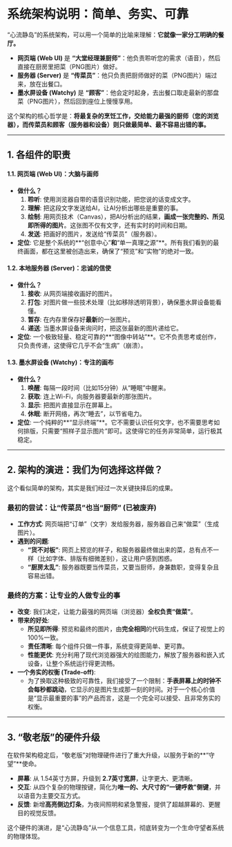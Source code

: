 
# 系统架构说明：简单、务实、可靠

“心流静岛”的系统架构，可以用一个简单的比喻来理解：**它就像一家分工明确的餐厅。**

-   **网页端 (Web UI)** 是 **“大堂经理兼厨师”**：他负责聆听您的需求（语音），然后直接在厨房里把菜（PNG图片）做好。
-   **服务器 (Server)** 是 **“传菜员”**：他只负责把厨师做好的菜（PNG图片）端过来，放在出餐口。
-   **墨水屏设备 (Watchy)** 是 **“顾客”**：他会定时起身，去出餐口取走最新的那盘菜（PNG图片），然后回到座位上慢慢享用。

这个架构的核心哲学是：**将最复杂的烹饪工作，交给能力最强的厨师（您的浏览器），而传菜员和顾客（服务器和设备）则只做最简单、最不容易出错的事。**

---

## **1. 各组件的职责**

#### **1.1. 网页端 (Web UI)：大脑与画师**
-   **做什么？**
    1.  **聆听**: 使用浏览器自带的语音识别功能，把您说的话变成文字。
    2.  **理解**: 把这段文字发送给AI，让AI分析出哪些是重要的事。
    3.  **绘制**: 用网页技术（Canvas），把AI分析出的结果，**画成一张完整的、所见即所得的图片**。这张图不仅有文字，还有实时的时间和日期。
    4.  **发送**: 把画好的图片，发送给“传菜员”（服务器）。
-   **定位**: 它是整个系统的**“创意中心”**和**“单一真理之源”**。所有我们看到的最终画面，都在这里被创造出来，确保了“预览”和“实物”的绝对一致。

#### **1.2. 本地服务器 (Server)：忠诚的信使**
-   **做什么？**
    1.  **接收**: 从网页端接收画好的图片。
    2.  **打包**: 对图片做一些技术处理（比如移除透明背景），确保墨水屏设备能看懂。
    3.  **暂存**: 在内存里保存好**最新**的一张图片。
    4.  **递送**: 当墨水屏设备来询问时，把这张最新的图片递给它。
-   **定位**: 一个极致轻量、稳定可靠的**“图像中转站”**。它不负责思考或创作，只负责传递，这使得它几乎不会“生病”（崩溃）。

#### **1.3. 墨水屏设备 (Watchy)：专注的画布**
-   **做什么？**
    1.  **唤醒**: 每隔一段时间（比如15分钟）从“睡眠”中醒来。
    2.  **获取**: 连上Wi-Fi，向服务器要最新的那张图片。
    3.  **显示**: 把图片直接显示在屏幕上。
    4.  **休眠**: 断开网络，再次“睡去”，以节省电力。
-   **定位**: 一个纯粹的**“显示终端”**。它不需要认识任何文字，也不需要思考如何排版，只需要“照样子显示图片”即可。这使得它的任务非常简单，运行极其稳定。

---

## **2. 架构的演进：我们为何选择这样做？**

这个看似简单的架构，其实是我们经过一次关键抉择后的成果。

### **最初的尝试：让“传菜员”也当“厨师” (已被废弃)**
-   **工作方式**: 网页端把“订单”（文字）发给服务器，服务器自己来“做菜”（生成图片）。
-   **遇到的问题**:
    -   **“货不对板”**: 网页上预览的样子，和服务器最终做出来的菜，总有点不一样（比如字体、排版有细微差别），这让用户感到困惑。
    -   **“厨房太乱”**: 服务器既要当传菜员，又要当厨师，身兼数职，变得复杂且容易出错。

### **最终的方案：让专业的人做专业的事**
-   **改变**: 我们决定，让能力最强的网页端（浏览器）**全权负责“做菜”**。
-   **带来的好处**:
    -   **所见即所得**: 预览和最终的图片，由**完全相同**的代码生成，保证了视觉上的100%一致。
    -   **责任清晰**: 每个组件只做一件事，系统变得更简单、更可靠。
    -   **性能更优**: 充分利用了现代浏览器强大的绘图能力，解放了服务器和嵌入式设备，让整个系统运行得更流畅。
-   **一个务实的权衡 (Trade-off)**:
    -   为了换取这种极致的可靠性，我们接受了一个限制：**手表屏幕上的时钟不会每秒都跳动**，它显示的是图片生成那一刻的时间。对于一个核心价值是“显示最重要的事”的产品而言，这是一个完全可以接受、且非常务实的权衡。

---

## **3. “敬老版”的硬件升级**

在软件架构稳定后，“敬老版”对物理硬件进行了重大升级，以服务于新的**“守望”**使命。

-   **屏幕**: 从 1.54英寸方屏，升级到 **2.7英寸宽屏**，让字更大、更清晰。
-   **交互**: 从四个复杂的物理按键，简化为**唯一的、大尺寸的“一键呼救”侧键**，并以语音为主要交互方式。
-   **反馈**: 新增**高亮侧边灯条**，为夜间照明和紧急警报，提供了超越屏幕的、更醒目的视觉反馈。

这个硬件的演进，是“心流静岛”从一个信息工具，彻底转变为一个生命守望者系统的物理体现。
